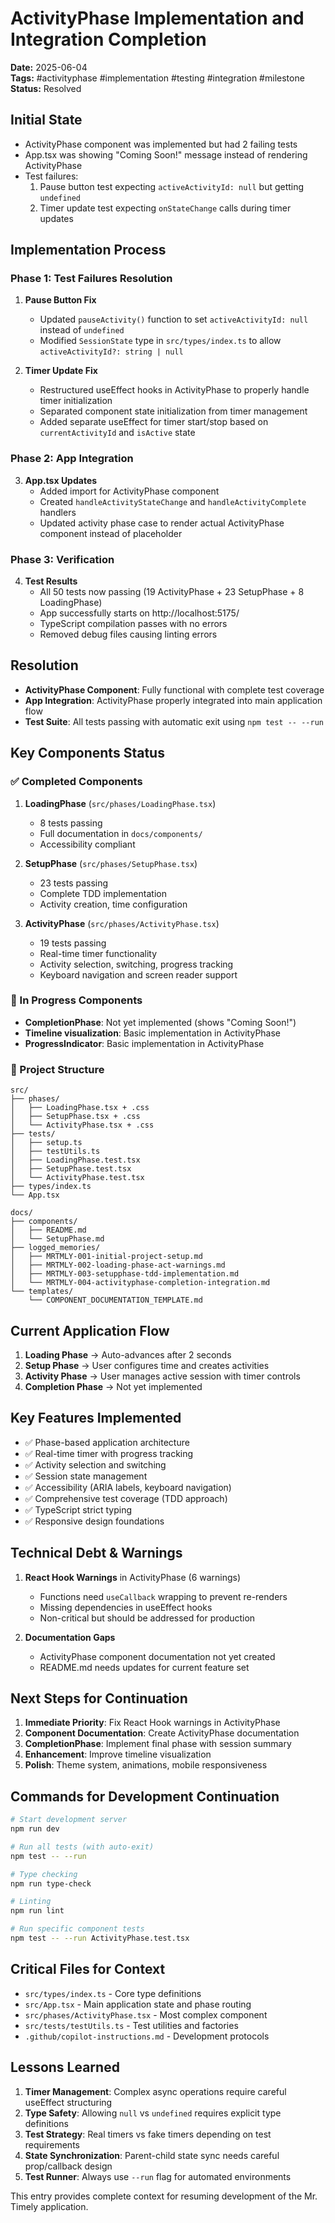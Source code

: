 # ActivityPhase Implementation and Integration Completion

**Date:** 2025-06-04  
**Tags:** #activityphase #implementation #testing #integration #milestone  
**Status:** Resolved

## Initial State
- ActivityPhase component was implemented but had 2 failing tests
- App.tsx was showing "Coming Soon!" message instead of rendering ActivityPhase
- Test failures:
  1. Pause button test expecting `activeActivityId: null` but getting `undefined`
  2. Timer update test expecting `onStateChange` calls during timer updates

## Implementation Process

### Phase 1: Test Failures Resolution
1. **Pause Button Fix**
   - Updated `pauseActivity()` function to set `activeActivityId: null` instead of `undefined`
   - Modified `SessionState` type in `src/types/index.ts` to allow `activeActivityId?: string | null`

2. **Timer Update Fix**
   - Restructured useEffect hooks in ActivityPhase to properly handle timer initialization
   - Separated component state initialization from timer management
   - Added separate useEffect for timer start/stop based on `currentActivityId` and `isActive` state

### Phase 2: App Integration
3. **App.tsx Updates**
   - Added import for ActivityPhase component
   - Created `handleActivityStateChange` and `handleActivityComplete` handlers
   - Updated activity phase case to render actual ActivityPhase component instead of placeholder

### Phase 3: Verification
4. **Test Results**
   - All 50 tests now passing (19 ActivityPhase + 23 SetupPhase + 8 LoadingPhase)
   - App successfully starts on http://localhost:5175/
   - TypeScript compilation passes with no errors
   - Removed debug files causing linting errors

## Resolution
- **ActivityPhase Component**: Fully functional with complete test coverage
- **App Integration**: ActivityPhase properly integrated into main application flow
- **Test Suite**: All tests passing with automatic exit using `npm test -- --run`

## Key Components Status

### ✅ Completed Components
1. **LoadingPhase** (`src/phases/LoadingPhase.tsx`)
   - 8 tests passing
   - Full documentation in `docs/components/`
   - Accessibility compliant

2. **SetupPhase** (`src/phases/SetupPhase.tsx`)
   - 23 tests passing
   - Complete TDD implementation
   - Activity creation, time configuration

3. **ActivityPhase** (`src/phases/ActivityPhase.tsx`)
   - 19 tests passing
   - Real-time timer functionality
   - Activity selection, switching, progress tracking
   - Keyboard navigation and screen reader support

### 🔄 In Progress Components
- **CompletionPhase**: Not yet implemented (shows "Coming Soon!")
- **Timeline visualization**: Basic implementation in ActivityPhase
- **ProgressIndicator**: Basic implementation in ActivityPhase

### 📁 Project Structure
```
src/
├── phases/
│   ├── LoadingPhase.tsx + .css
│   ├── SetupPhase.tsx + .css
│   └── ActivityPhase.tsx + .css
├── tests/
│   ├── setup.ts
│   ├── testUtils.ts
│   ├── LoadingPhase.test.tsx
│   ├── SetupPhase.test.tsx
│   └── ActivityPhase.test.tsx
├── types/index.ts
└── App.tsx

docs/
├── components/
│   ├── README.md
│   └── SetupPhase.md
├── logged_memories/
│   ├── MRTMLY-001-initial-project-setup.md
│   ├── MRTMLY-002-loading-phase-act-warnings.md
│   ├── MRTMLY-003-setupphase-tdd-implementation.md
│   └── MRTMLY-004-activityphase-completion-integration.md
└── templates/
    └── COMPONENT_DOCUMENTATION_TEMPLATE.md
```

## Current Application Flow
1. **Loading Phase** → Auto-advances after 2 seconds
2. **Setup Phase** → User configures time and creates activities
3. **Activity Phase** → User manages active session with timer controls
4. **Completion Phase** → Not yet implemented

## Key Features Implemented
- ✅ Phase-based application architecture
- ✅ Real-time timer with progress tracking
- ✅ Activity selection and switching
- ✅ Session state management
- ✅ Accessibility (ARIA labels, keyboard navigation)
- ✅ Comprehensive test coverage (TDD approach)
- ✅ TypeScript strict typing
- ✅ Responsive design foundations

## Technical Debt & Warnings
1. **React Hook Warnings** in ActivityPhase (6 warnings)
   - Functions need `useCallback` wrapping to prevent re-renders
   - Missing dependencies in useEffect hooks
   - Non-critical but should be addressed for production

2. **Documentation Gaps**
   - ActivityPhase component documentation not yet created
   - README.md needs updates for current feature set

## Next Steps for Continuation
1. **Immediate Priority**: Fix React Hook warnings in ActivityPhase
2. **Component Documentation**: Create ActivityPhase documentation
3. **CompletionPhase**: Implement final phase with session summary
4. **Enhancement**: Improve timeline visualization
5. **Polish**: Theme system, animations, mobile responsiveness

## Commands for Development Continuation
```bash
# Start development server
npm run dev

# Run all tests (with auto-exit)
npm test -- --run

# Type checking
npm run type-check

# Linting
npm run lint

# Run specific component tests
npm test -- --run ActivityPhase.test.tsx
```

## Critical Files for Context
- `src/types/index.ts` - Core type definitions
- `src/App.tsx` - Main application state and phase routing
- `src/phases/ActivityPhase.tsx` - Most complex component
- `src/tests/testUtils.ts` - Test utilities and factories
- `.github/copilot-instructions.md` - Development protocols

## Lessons Learned
1. **Timer Management**: Complex async operations require careful useEffect structuring
2. **Type Safety**: Allowing `null` vs `undefined` requires explicit type definitions
3. **Test Strategy**: Real timers vs fake timers depending on test requirements
4. **State Synchronization**: Parent-child state sync needs careful prop/callback design
5. **Test Runner**: Always use `--run` flag for automated environments

This entry provides complete context for resuming development of the Mr. Timely application.
